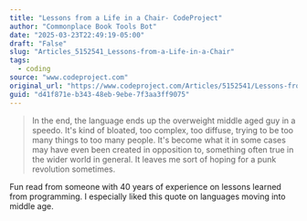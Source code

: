 ```yaml
---
title: "Lessons from a Life in a Chair- CodeProject"
author: "Commonplace Book Tools Bot"
date: "2025-03-23T22:49:19-05:00"
draft: "False"
slug: "Articles_5152541_Lessons-from-a-Life-in-a-Chair"
tags:
  - coding
source: "www.codeproject.com"
original_url: "https://www.codeproject.com/Articles/5152541/Lessons-from-a-Life-in-a-Chair"
guid: "d41f871e-b343-48eb-9ebe-7f3aa3ff9075"
---
```


> In the end, the language ends up the overweight middle aged guy in a speedo. It's kind of bloated, too complex, too diffuse, trying to be too many things to too many people. It's become what it in some cases may have even been created in opposition to, something often true in the wider world in general. It leaves me sort of hoping for a punk revolution sometimes.

Fun read from someone with 40 years of experience on lessons learned from programming. I especially liked this quote on languages moving into middle age.